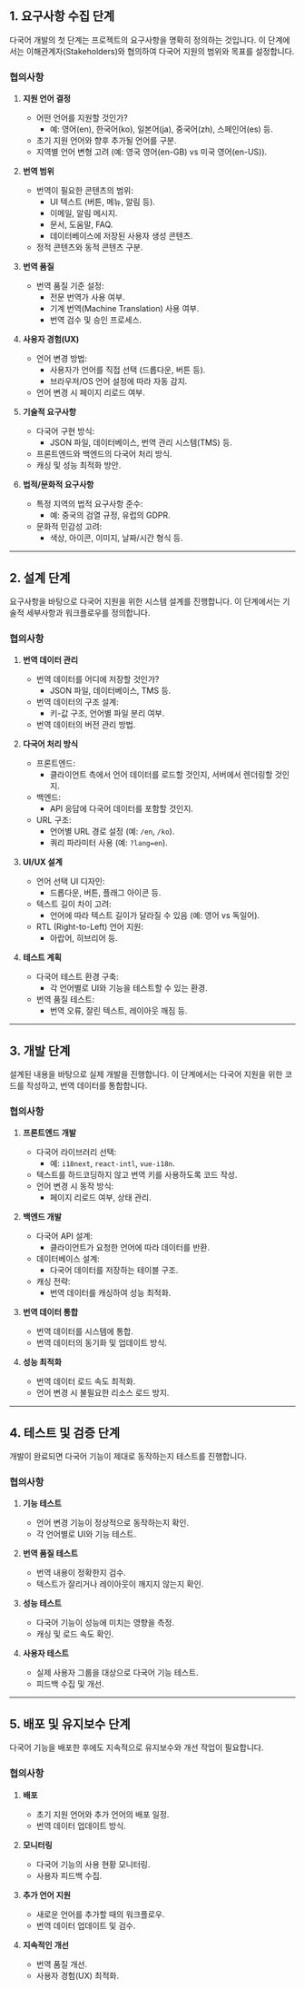## **1. 요구사항 수집 단계**

다국어 개발의 첫 단계는 프로젝트의 요구사항을 명확히 정의하는 것입니다. 이 단계에서는 이해관계자(Stakeholders)와 협의하여 다국어 지원의 범위와 목표를 설정합니다.

### **협의사항**

1. **지원 언어 결정**
    
    - 어떤 언어를 지원할 것인가?
        - 예: 영어(en), 한국어(ko), 일본어(ja), 중국어(zh), 스페인어(es) 등.
    - 초기 지원 언어와 향후 추가될 언어를 구분.
    - 지역별 언어 변형 고려 (예: 영국 영어(en-GB) vs 미국 영어(en-US)).
2. **번역 범위**
    
    - 번역이 필요한 콘텐츠의 범위:
        - UI 텍스트 (버튼, 메뉴, 알림 등).
        - 이메일, 알림 메시지.
        - 문서, 도움말, FAQ.
        - 데이터베이스에 저장된 사용자 생성 콘텐츠.
    - 정적 콘텐츠와 동적 콘텐츠 구분.
3. **번역 품질**
    
    - 번역 품질 기준 설정:
        - 전문 번역가 사용 여부.
        - 기계 번역(Machine Translation) 사용 여부.
        - 번역 검수 및 승인 프로세스.
4. **사용자 경험(UX)**
    
    - 언어 변경 방법:
        - 사용자가 언어를 직접 선택 (드롭다운, 버튼 등).
        - 브라우저/OS 언어 설정에 따라 자동 감지.
    - 언어 변경 시 페이지 리로드 여부.
5. **기술적 요구사항**
    
    - 다국어 구현 방식:
        - JSON 파일, 데이터베이스, 번역 관리 시스템(TMS) 등.
    - 프론트엔드와 백엔드의 다국어 처리 방식.
    - 캐싱 및 성능 최적화 방안.
6. **법적/문화적 요구사항**
    
    - 특정 지역의 법적 요구사항 준수:
        - 예: 중국의 검열 규정, 유럽의 GDPR.
    - 문화적 민감성 고려:
        - 색상, 아이콘, 이미지, 날짜/시간 형식 등.

---

## **2. 설계 단계**

요구사항을 바탕으로 다국어 지원을 위한 시스템 설계를 진행합니다. 이 단계에서는 기술적 세부사항과 워크플로우를 정의합니다.

### **협의사항**

1. **번역 데이터 관리**
    
    - 번역 데이터를 어디에 저장할 것인가?
        - JSON 파일, 데이터베이스, TMS 등.
    - 번역 데이터의 구조 설계:
        - 키-값 구조, 언어별 파일 분리 여부.
    - 번역 데이터의 버전 관리 방법.
2. **다국어 처리 방식**
    
    - 프론트엔드:
        - 클라이언트 측에서 언어 데이터를 로드할 것인지, 서버에서 렌더링할 것인지.
    - 백엔드:
        - API 응답에 다국어 데이터를 포함할 것인지.
    - URL 구조:
        - 언어별 URL 경로 설정 (예: `/en`, `/ko`).
        - 쿼리 파라미터 사용 (예: `?lang=en`).
3. **UI/UX 설계**
    
    - 언어 선택 UI 디자인:
        - 드롭다운, 버튼, 플래그 아이콘 등.
    - 텍스트 길이 차이 고려:
        - 언어에 따라 텍스트 길이가 달라질 수 있음 (예: 영어 vs 독일어).
    - RTL (Right-to-Left) 언어 지원:
        - 아랍어, 히브리어 등.
4. **테스트 계획**
    
    - 다국어 테스트 환경 구축:
        - 각 언어별로 UI와 기능을 테스트할 수 있는 환경.
    - 번역 품질 테스트:
        - 번역 오류, 잘린 텍스트, 레이아웃 깨짐 등.

---

## **3. 개발 단계**

설계된 내용을 바탕으로 실제 개발을 진행합니다. 이 단계에서는 다국어 지원을 위한 코드를 작성하고, 번역 데이터를 통합합니다.

### **협의사항**

1. **프론트엔드 개발**
    
    - 다국어 라이브러리 선택:
        - 예: `i18next`, `react-intl`, `vue-i18n`.
    - 텍스트를 하드코딩하지 않고 번역 키를 사용하도록 코드 작성.
    - 언어 변경 시 동작 방식:
        - 페이지 리로드 여부, 상태 관리.
2. **백엔드 개발**
    
    - 다국어 API 설계:
        - 클라이언트가 요청한 언어에 따라 데이터를 반환.
    - 데이터베이스 설계:
        - 다국어 데이터를 저장하는 테이블 구조.
    - 캐싱 전략:
        - 번역 데이터를 캐싱하여 성능 최적화.
3. **번역 데이터 통합**
    
    - 번역 데이터를 시스템에 통합.
    - 번역 데이터의 동기화 및 업데이트 방식.
4. **성능 최적화**
    
    - 번역 데이터 로드 속도 최적화.
    - 언어 변경 시 불필요한 리소스 로드 방지.

---

## **4. 테스트 및 검증 단계**

개발이 완료되면 다국어 기능이 제대로 동작하는지 테스트를 진행합니다.

### **협의사항**

1. **기능 테스트**
    
    - 언어 변경 기능이 정상적으로 동작하는지 확인.
    - 각 언어별로 UI와 기능 테스트.
2. **번역 품질 테스트**
    
    - 번역 내용이 정확한지 검수.
    - 텍스트가 잘리거나 레이아웃이 깨지지 않는지 확인.
3. **성능 테스트**
    
    - 다국어 기능이 성능에 미치는 영향을 측정.
    - 캐싱 및 로드 속도 확인.
4. **사용자 테스트**
    
    - 실제 사용자 그룹을 대상으로 다국어 기능 테스트.
    - 피드백 수집 및 개선.

---

## **5. 배포 및 유지보수 단계**

다국어 기능을 배포한 후에도 지속적으로 유지보수와 개선 작업이 필요합니다.

### **협의사항**

1. **배포**
    
    - 초기 지원 언어와 추가 언어의 배포 일정.
    - 번역 데이터 업데이트 방식.
2. **모니터링**
    
    - 다국어 기능의 사용 현황 모니터링.
    - 사용자 피드백 수집.
3. **추가 언어 지원**
    
    - 새로운 언어를 추가할 때의 워크플로우.
    - 번역 데이터 업데이트 및 검수.
4. **지속적인 개선**
    
    - 번역 품질 개선.
    - 사용자 경험(UX) 최적화.